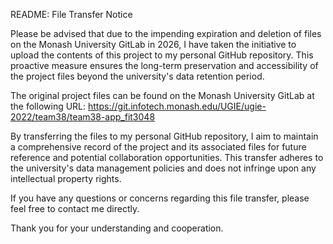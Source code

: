 README: File Transfer Notice

Please be advised that due to the impending expiration and deletion of files on the Monash University GitLab in 2026, I have taken the initiative to upload the contents of this project to my personal GitHub repository. This proactive measure ensures the long-term preservation and accessibility of the project files beyond the university's data retention period.

The original project files can be found on the Monash University GitLab at the following URL:
https://git.infotech.monash.edu/UGIE/ugie-2022/team38/team38-app_fit3048

By transferring the files to my personal GitHub repository, I aim to maintain a comprehensive record of the project and its associated files for future reference and potential collaboration opportunities. This transfer adheres to the university's data management policies and does not infringe upon any intellectual property rights.

If you have any questions or concerns regarding this file transfer, please feel free to contact me directly.

Thank you for your understanding and cooperation.
